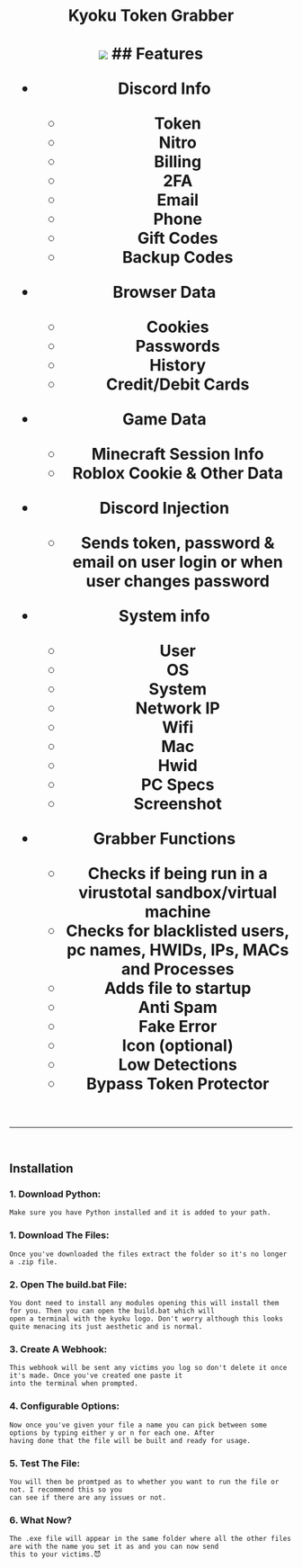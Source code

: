 <h1 align="center">
  Kyoku Token Grabber <br> <br>
  <img src="https://cdn.discordapp.com/attachments/1083105927906988063/1087553379959574528/kyokulogo.png">
## Features

- Discord Info
    - Token
    - Nitro
    - Billing
    - 2FA 
    - Email
    - Phone
    - Gift Codes
    - Backup Codes

- Browser Data
    - Cookies
    - Passwords
    - History
    - Credit/Debit Cards

- Game Data
	- Minecraft Session Info
	- Roblox Cookie & Other Data

- Discord Injection
    - Sends token, password & email on user login or when user changes password

- System info
    - User
    - OS
    - System
    - Network IP
    - Wifi
    - Mac
    - Hwid
    - PC Specs
    - Screenshot

- Grabber Functions
    - Checks if being run in a virustotal sandbox/virtual machine
    - Checks for blacklisted users, pc names, HWIDs, IPs, MACs and Processes
    - Adds file to startup
    - Anti Spam
    - Fake Error
    - Icon (optional)
    - Low Detections
    - Bypass Token Protector
 
<hr  style="border-radius: 2%; margin-top: 60px; margin-bottom: 60px;"  noshade=""  size="20"  width="100%">
  
## Installation

### 1. Download Python:

```
Make sure you have Python installed and it is added to your path.
```
### 1. Download The Files:

```
Once you've downloaded the files extract the folder so it's no longer a .zip file.
```
### 2. Open The build.bat File:

```
You dont need to install any modules opening this will install them for you. Then you can open the build.bat which will
open a terminal with the kyoku logo. Don't worry although this looks quite menacing its just aesthetic and is normal.
```
### 3. Create A Webhook:

```
This webhook will be sent any victims you log so don't delete it once it's made. Once you've created one paste it
into the terminal when prompted.
```
### 4. Configurable Options:

```
Now once you've given your file a name you can pick between some options by typing either y or n for each one. After
having done that the file will be built and ready for usage.
```
### 5. Test The File:

```
You will then be promtped as to whether you want to run the file or not. I recommend this so you
can see if there are any issues or not.
```
### 6. What Now?

```
The .exe file will appear in the same folder where all the other files are with the name you set it as and you can now send
this to your victims.😈
```


  
